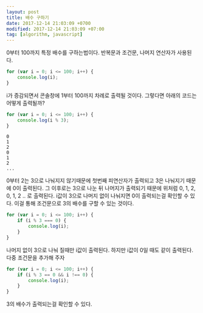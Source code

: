 ```yaml
---
layout: post
title: 배수 구하기
date: 2017-12-14 21:03:09 +0700
modified: 2017-12-14 21:03:09 +07:00
tag: [algorithm, javascript]
---
```


0부터 100까지 특정 배수를 구하는법이다. 반복문과 조건문, 나머지 연산자가 사용된다.

```javascript
for (var i = 0; i <= 100; i++) {
    console.log(i);
}
```

i가 증감되면서 콘솔창에 1부터 100까지 차례로 출력될 것이다. 그렇다면 아래의 코드는 어떻게 출력될까?

```javascript
for (var i = 0; i <= 100; i++) {
    console.log(i % 3);
}
```

```
0  
1  
2  
0  
1  
2  
...
```

0부터 2는 3으로 나눠지지 않기때문에 첫번째 피연산자가 출력되고 3은 나눠지기 때문에 0이 출력된다. 그 이후로는 3으로 나눈 뒤 나머지가 출력되기 때문에 위처럼 0, 1, 2, 0, 1, 2 .. 로 출력된다. i값이 3으로 나머지 없이 나눠지면 0이 출력되는걸 확인할 수 있다. 이걸 통해 조건문으로 3의 배수를 구할 수 있는 것이다.

```javascript
for (var i = 0; i <= 100; i++) {
    if (i % 3 === 0) {
        console.log(i);
    }
}
```

나머지 없이 3으로 나눠 질때만 i값이 출력된다. 하지만 i값이 0일 때도 같이 출력된다. 다중 조건문을 추가해 주자

```javascript
for (var i = 0; i <= 100; i++) {
    if (i % 3 == 0 && i !== 0) {
        console.log(i);
    }
}
```

3의 배수가 출력되는걸 확인할 수 있다.
